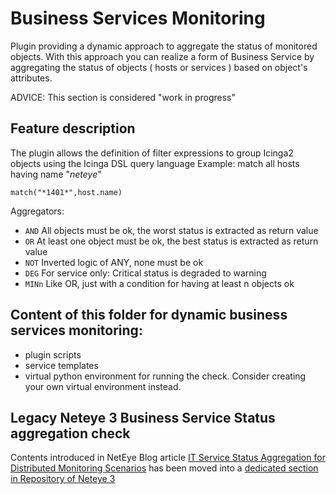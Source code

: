 # Business Services Monitoring

Plugin providing a dynamic approach to aggregate the status of monitored objects. With this approach you can realize a form of Business Service by aggregating the status of objects ( hosts or services ) based on object's attributes. 

ADVICE: This section is considered "work in progress"

## Feature description

The plugin allows the definition of filter expressions to group Icinga2 objects using the Icinga DSL query language
Example: match all hosts having name "*neteye*"
```
match("*1401*",host.name)
```

Aggregators:
- `AND`    All objects must be ok, the worst status is extracted as return value
- `OR`     At least one object must be ok, the best status is extracted as return value
- `NOT`    Inverted logic of ANY, none must be ok
- `DEG`    For service only: Critical status is degraded to warning
- `MINn`   Like OR, just with a condition for having at least n objects ok


## Content of this folder for dynamic business services monitoring:
- plugin scripts
- service templates
- virtual python environment for running the check. Consider creating your own virtual environment instead.


## Legacy Neteye 3 Business Service Status aggregation check

Contents introduced in NetEye Blog article [IT Service Status Aggregation for Distributed Monitoring Scenarios](https://www.neteye-blog.com/2018/09/it-service-status-aggregation-for-distributed-monitoring-scenarios/) has been moved into a [dedicated section in Repository of Neteye 3](https://github.com/zampat/neteye3/tree/master/business-services/)

